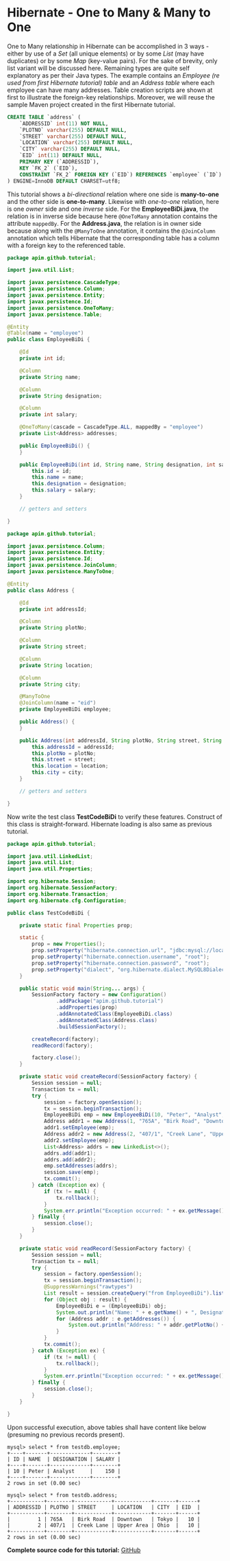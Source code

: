 # Hibernate - One to Many & Many to One

One to Many relationship in Hibernate can be accomplished in 3 ways - either by use of a *Set* (all unique elements) or by some *List* (may have duplicates) or by some *Map* (key-value pairs). For the sake of brevity, only list variant will be discussed here. Remaining types are quite self explanatory as per their Java types. The example contains an *Employee (re used from first Hibernate tutorial) table* and an *Address table* where each employee can have many addresses. Table creation scripts are shown at first to illustrate the foreign-key relationships. Moreover, we will reuse the sample Maven project created in the first Hibernate tutorial.

```sql
CREATE TABLE `address` (
	`ADDRESSID` int(11) NOT NULL,
	`PLOTNO` varchar(255) DEFAULT NULL,
	`STREET` varchar(255) DEFAULT NULL,
	`LOCATION` varchar(255) DEFAULT NULL,
	`CITY` varchar(255) DEFAULT NULL,
	`EID` int(11) DEFAULT NULL,
	PRIMARY KEY (`ADDRESSID`),
	KEY `FK_2` (`EID`),
	CONSTRAINT `FK_2` FOREIGN KEY (`EID`) REFERENCES `employee` (`ID`)
) ENGINE=InnoDB DEFAULT CHARSET=utf8;
```

This tutorial shows a *bi-directional* relation where one side is **many-to-one** and the other side is **one-to-many**. Likewise with *one-to-one* relation, here is one *owner* side and one *inverse* side. For the **EmployeeBiDi.java**, the relation is in inverse side because here `@OneToMany` annotation contains the attribute `mappedBy`. For the **Address.java**, the relation is in owner side because along with the `@ManyToOne` annotation, it contains the `@JoinColumn` annotation which tells Hibernate that the corresponding table has a column with a foreign key to the referenced table.

```java
package apim.github.tutorial;

import java.util.List;

import javax.persistence.CascadeType;
import javax.persistence.Column;
import javax.persistence.Entity;
import javax.persistence.Id;
import javax.persistence.OneToMany;
import javax.persistence.Table;

@Entity
@Table(name = "employee")
public class EmployeeBiDi {

	@Id
	private int id;

	@Column
	private String name;

	@Column
	private String designation;

	@Column
	private int salary;

	@OneToMany(cascade = CascadeType.ALL, mappedBy = "employee")
	private List<Address> addresses;

	public EmployeeBiDi() {
	}

	public EmployeeBiDi(int id, String name, String designation, int salary) {
		this.id = id;
		this.name = name;
		this.designation = designation;
		this.salary = salary;
	}

	// getters and setters

}
```

```java
package apim.github.tutorial;

import javax.persistence.Column;
import javax.persistence.Entity;
import javax.persistence.Id;
import javax.persistence.JoinColumn;
import javax.persistence.ManyToOne;

@Entity
public class Address {

	@Id
	private int addressId;

	@Column
	private String plotNo;

	@Column
	private String street;

	@Column
	private String location;

	@Column
	private String city;

	@ManyToOne
	@JoinColumn(name = "eid")
	private EmployeeBiDi employee;

	public Address() {
	}

	public Address(int addressId, String plotNo, String street, String location, String city) {
		this.addressId = addressId;
		this.plotNo = plotNo;
		this.street = street;
		this.location = location;
		this.city = city;
	}

	// getters and setters

}
```

Now write the test class **TestCodeBiDi** to verify these features. Construct of this class is straight-forward. Hibernate loading is also same as previous tutorial.

```java
package apim.github.tutorial;

import java.util.LinkedList;
import java.util.List;
import java.util.Properties;

import org.hibernate.Session;
import org.hibernate.SessionFactory;
import org.hibernate.Transaction;
import org.hibernate.cfg.Configuration;

public class TestCodeBiDi {

	private static final Properties prop;

	static {
		prop = new Properties();
		prop.setProperty("hibernate.connection.url", "jdbc:mysql://localhost:3306/testdb");
		prop.setProperty("hibernate.connection.username", "root");
		prop.setProperty("hibernate.connection.password", "root");
		prop.setProperty("dialect", "org.hibernate.dialect.MySQL8Dialect");
	}

	public static void main(String... args) {
		SessionFactory factory = new Configuration()
				.addPackage("apim.github.tutorial")
				.addProperties(prop)
				.addAnnotatedClass(EmployeeBiDi.class)
				.addAnnotatedClass(Address.class)
				.buildSessionFactory();

		createRecord(factory);
		readRecord(factory);

		factory.close();
	}

	private static void createRecord(SessionFactory factory) {
		Session session = null;
		Transaction tx = null;
		try {
			session = factory.openSession();
			tx = session.beginTransaction();
			EmployeeBiDi emp = new EmployeeBiDi(10, "Peter", "Analyst", 150);
			Address addr1 = new Address(1, "765A", "Birk Road", "Downtown", "Tokyo");
			addr1.setEmployee(emp);
			Address addr2 = new Address(2, "407/1", "Creek Lane", "Upper Area", "Ohio");
			addr2.setEmployee(emp);
			List<Address> addrs = new LinkedList<>();
			addrs.add(addr1);
			addrs.add(addr2);
			emp.setAddresses(addrs);
			session.save(emp);
			tx.commit();
		} catch (Exception ex) {
			if (tx != null) {
				tx.rollback();
			}
			System.err.println("Exception occurred: " + ex.getMessage());
		} finally {
			session.close();
		}
	}

	private static void readRecord(SessionFactory factory) {
		Session session = null;
		Transaction tx = null;
		try {
			session = factory.openSession();
			tx = session.beginTransaction();
			@SuppressWarnings("rawtypes")
			List result = session.createQuery("from EmployeeBiDi").list();
			for (Object obj : result) {
				EmployeeBiDi e = (EmployeeBiDi) obj;
				System.out.println("Name: " + e.getName() + ", Designation: " + e.getDesignation() + ", Salary: " + e.getSalary());
				for (Address addr : e.getAddresses()) {
					System.out.println("Address: " + addr.getPlotNo() + ", " + addr.getStreet() + ", " + addr.getLocation());
				}
			}
			tx.commit();
		} catch (Exception ex) {
			if (tx != null) {
				tx.rollback();
			}
			System.err.println("Exception occurred: " + ex.getMessage());
		} finally {
			session.close();
		}
	}

}
```

Upon successful execution, above tables shall have content like below (presuming no previous records present).

```
mysql> select * from testdb.employee;
+----+-------+-------------+--------+
| ID | NAME  | DESIGNATION | SALARY |
+----+-------+-------------+--------+
| 10 | Peter | Analyst     |    150 |
+----+-------+-------------+--------+
2 rows in set (0.00 sec)

mysql> select * from testdb.address;
+-----------+--------+------------+------------+-------+------+
| ADDRESSID | PLOTNO | STREET     | LOCATION   | CITY  | EID  |
+-----------+--------+------------+------------+-------+------+
|         1 | 765A   | Birk Road  | Downtown   | Tokyo |   10 |
|         2 | 407/1  | Creek Lane | Upper Area | Ohio  |   10 |
+-----------+--------+------------+------------+-------+------+
2 rows in set (0.00 sec)
```

**Complete source code for this tutorial:** [GitHub](https://github.com/apim/hibernate-tutorial)